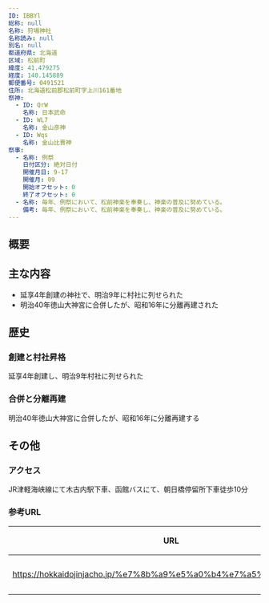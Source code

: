 ```yaml
---
ID: IBBYl
総称: null
名称: 狩場神社
名称読み: null
別名: null
都道府県: 北海道
区域: 松前町
緯度: 41.479275
経度: 140.145889
郵便番号: 0491521
住所: 北海道松前郡松前町字上川161番地
祭神:
  - ID: QrW
    名称: 日本武命
  - ID: WL7
    名称: 金山彦神
  - ID: Wqs
    名称: 金山比賣神
祭事:
  - 名称: 例祭
    日付区分: 絶対日付
    開催月日: 9-17
    開催月: 09
    開始オフセット: 0
    終了オフセット: 0
  - 名称: 毎年、例祭において、松前神楽を奉奏し、神楽の普及に努めている。
    備考: 毎年、例祭において、松前神楽を奉奏し、神楽の普及に努めている。
---
```


## 概要

## 主な内容

- 延享4年創建の神社で、明治9年に村社に列せられた
- 明治40年徳山大神宮に合併したが、昭和16年に分離再建された

## 歴史

### 創建と村社昇格

延享4年創建し、明治9年村社に列せられた

### 合併と分離再建

明治40年徳山大神宮に合併したが、昭和16年に分離再建する

## その他

### アクセス

JR津軽海峡線にて木古内駅下車、函館バスにて、朝日橋停留所下車徒歩10分

### 参考URL

| URL                                                               | 説明   |
| ----------------------------------------------------------------- | ------ |
| https://hokkaidojinjacho.jp/%e7%8b%a9%e5%a0%b4%e7%a5%9e%e7%a4%be/ | 神社庁 |
